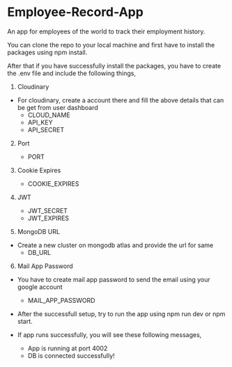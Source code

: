 # Employee-Record-App

An app for employees of the world to track their employment history.

You can clone the repo to your local machine and first have to install the packages using npm install.

After that if you have successfully install the packages, you have to create the .env file and include the following things,

1. Cloudinary

- For cloudinary, create a account there and fill the above details that can be get from user dashboard
  - CLOUD_NAME
  - API_KEY
  - API_SECRET

2. Port
   - PORT
3. Cookie Expires
   - COOKIE_EXPIRES
4. JWT

   - JWT_SECRET
   - JWT_EXPIRES

5. MongoDB URL

- Create a new cluster on mongodb atlas and provide the url for same
  - DB_URL

6. Mail App Password

- You have to create mail app password to send the email using your google account

  - MAIL_APP_PASSWORD

- After the successfull setup, try to run the app using npm run dev or npm start.

- If app runs successfully, you will see these following messages,
  - App is running at port 4002
  - DB is connected successfully!
